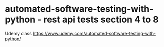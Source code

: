 # automated-software-testing-with-python - rest api tests section 4 to 8

Udemy class https://www.udemy.com/automated-software-testing-with-python/